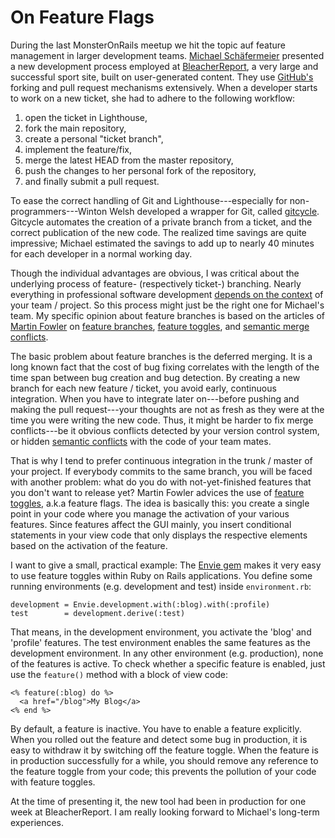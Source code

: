 On Feature Flags
================

During the last MonsterOnRails meetup we hit the topic auf feature management in larger development
teams. [Michael Sch&auml;fermeier](http://about.me/mschae) presented
a new development process employed at [BleacherReport](http://www.bleacherreport.com), a very
large and successful sport site, built on user-generated content. They use
[GitHub's](http://www.github.com) forking and pull request mechanisms extensively.
When a developer starts to work on a new ticket, she had to adhere to the following workflow:

 1. open the ticket in Lighthouse,
 1. fork the main repository,
 1. create a personal "ticket branch",
 1. implement the feature/fix,
 1. merge the latest HEAD from the master repository,
 1. push the changes to her personal fork of the repository,
 1. and finally submit a pull request.

To ease the correct handling of Git and Lighthouse---especially for non-programmers---Winton
Welsh developed a wrapper for Git, called [gitcycle](https://github.com/winton/gitcycle). Gitcycle
automates the creation of a private branch from a ticket, and the correct publication of the new code.
The realized time savings are quite impressive; Michael estimated
the savings to add up to nearly 40 minutes for each developer in a normal working day.

Though the individual advantages are obvious, I was critical about the underlying process of feature- (respectively ticket-) branching.
Nearly everything in professional software development
[depends on the context](http://andreas-simon.blogspot.com/2011/02/photographic-testing-lessons-learned.html) of your team / project.
So this process might just be the right one for Michael's team.
My specific opinion about feature branches is based on the articles of
[Martin Fowler](http://www.martinfowler.com) on
[feature branches](http://martinfowler.com/bliki/FeatureBranch.html),
[feature toggles](http://martinfowler.com/bliki/FeatureToggle.html), and
[semantic merge conflicts](http://martinfowler.com/bliki/SemanticConflict.html).

The basic problem about feature branches is the deferred merging. It is a long known fact that the
cost of bug fixing correlates with the length of the time span between bug creation and bug detection.
By creating a new branch for each new feature / ticket, you avoid early, continuous integration.
When you have to integrate later on---before pushing and making the pull request---your thoughts are
not as fresh as they were at the time you were writing the new code.
Thus, it might be harder to fix merge
conflicts---be it obvious conflicts detected by your version control system, or hidden
[semantic conflicts](http://martinfowler.com/bliki/SemanticConflict.html) with the code of your team
mates.

That is why I tend to prefer continuous integration in the trunk / master of your project.
If everybody commits to the same branch, you will be faced with another problem: what do you do with
not-yet-finished features that you don't want to release yet? Martin Fowler advices
the use of [feature toggles](http://martinfowler.com/bliki/FeatureToggle.html), a.k.a feature flags.
The idea is basically this: you create a single point in your code where you manage
the activation of your various features. Since features affect the GUI mainly, you insert
conditional statements in your view code that only displays the respective elements based
on the activation of the feature.

I want to give a small, practical example: The [Envie gem](http://rubygems.org/gems/envie) makes it
very easy to use feature toggles within Ruby on Rails applications. You define some running environments
(e.g. development and test) inside `environment.rb`:

    development = Envie.development.with(:blog).with(:profile)
    test        = development.derive(:test)

That means, in the development environment, you activate the 'blog' and 'profile' features. The test
environment enables the same features as the development environment. In any
other environment (e.g. production), none of the features is active.
To check whether a specific feature is enabled,
just use the `feature()` method with a block of view code:

    <% feature(:blog) do %>
      <a href="/blog">My Blog</a>
    <% end %>

By default, a feature is inactive. You have to enable a feature explicitly. When you rolled out the
feature and detect some bug in production, it is easy to withdraw it by
switching off the feature toggle. When the feature is in production successfully for a while, you
should remove any reference to the feature toggle from your code;
this prevents the pollution of your code with
feature toggles.

At the time of presenting it, the new tool had been in production for one week at BleacherReport.
I am really looking forward to Michael's long-term experiences.
